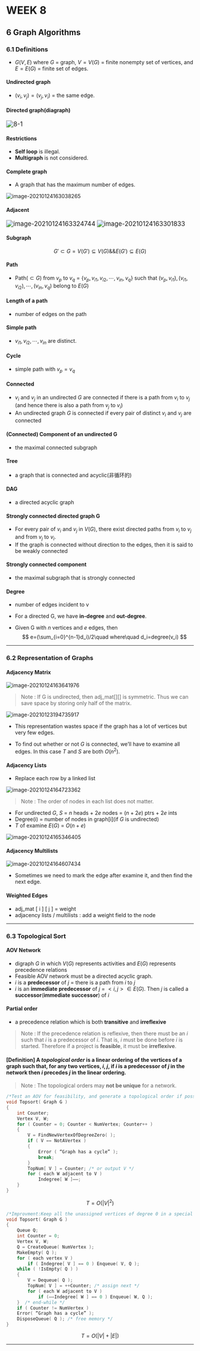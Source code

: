 # WEEK 8

## 6 Graph Algorithms

### 6.1 Definitions

- $G( V, E )$ where $G$ = graph, $V = V( G )$ = finite nonempty set of vertices, and $E = E( G )$ = finite set of edges.

#### Undirected graph 

- $( v_i , v_j ) = ( v_j , v_i )$ = the same edge.

#### Directed graph(diagraph)

<img src="picture/8-1.png" alt="8-1" style="zoom:120%;" />

#### Restrictions

- **Self loop** is illegal.
- **Multigraph** is not considered.

#### Complete graph

- A graph that has the maximum number of edges.

![image-20210124163038265](picture/image-20210124163038265.png)

#### Adjacent

<img src="picture/image-20210124163324744.png" alt="image-20210124163324744" style="zoom:120%;" />

<img src="picture/image-20210124163301833.png" alt="image-20210124163301833" style="zoom:120%;" />

#### Subgraph

$$
G'\subset G=V(G')\subseteq V(G) \&\& E(G')\subseteq E(G)
$$

#### Path

- Path($\subset G$) from $v_p$ to $v_q$ = $\{v_p,v_{i1},v_{i2},\cdots,v_{in},v_q\}$ such that $(v_p,v_{i1}),(v_{i1},v_{i2}),\cdots,(v_{in},v_q)$ belong to $E(G)$

#### Length of a path

- number of edges on the path

#### Simple path

- $v_{i1},v_{i2},\cdots,v_{in}$ are distinct.

#### Cycle

- simple path with $v_p=v_q$

#### Connected

- $v_i$ and $v_j$ in an undirected $G$ are connected if there is a path from $v_i$ to $v_j$ (and hence there is also a path from $v_j$ to $v_i$)
- An undirected graph $G$ is connected if every pair of distinct $v_i$ and $v_j$ are connected

#### (Connected) Component of an undirected G

- the maximal connected subgraph

#### Tree

- a graph that is connected and acyclic(非循环的)

#### DAG

- a directed acyclic graph

#### Strongly connected directed graph G

- For every pair of $v_i$ and $v_j$ in $V( G )$, there exist directed paths from $v_i$ to $v_j$ and from $v_j$ to $v_i$.  
- If the graph is connected without direction to the edges, then it is said to be weakly connected

#### Strongly connected component

- the maximal subgraph that is strongly connected

#### Degree

- number of edges incident to v

- For a directed G, we have **in-degree** and **out-degree**.

- Given G with $n$ vertices and $e$ edges, then
  $$
  e=(\sum_{i=0}^{n-1}d_i)/2\quad where\quad d_i=degree(v_i)
  $$
  

---

### 6.2 Representation of Graphs

#### Adjacency Matrix

![image-20210124163641976](picture/image-20210124163641976.png)

> Note : If G is undirected, then adj_mat[]\[] is symmetric. Thus we can save space by storing only half of the matrix.

<img src="picture/image-20210123194735917.png" alt="image-20210123194735917"  />

- This representation wastes space if the graph has a lot of vertices but very few edges.

- To find out whether or not $G$ is connected, we’ll have to examine all edges. In this case $T$ and $S$ are both $O( n^2 )$.

#### Adjacency Lists

- Replace each row by a linked list

![image-20210124164723362](picture/image-20210124164723362.png)

> Note : The order of nodes in each list does not matter.

- For undirected $G$, $S$ = $n$ heads + $2e$ nodes  = $(n+2e)$ ptrs + $2e$ ints
- Degree(i) = number of nodes in graph[i]\(if $G$ is undirected)
- $T$ of examine $E(G)$ = $O(n+e)$

![image-20210124165346405](picture/image-20210124165346405.png)

#### Adjacency Multilists

![image-20210124164607434](picture/image-20210124164607434.png)

- Sometimes we need to mark the edge after examine it, and then find the next edge.

#### Weighted Edges

- adj_mat [ i ] [ j ] = weight
- adjacency lists / multilists :  add a weight field to the node

---

### 6.3 Topological Sort

#### AOV Network

- digraph $G$ in which $V( G )$ represents activities and $E( G )$ represents precedence relations 
- Feasible AOV network must be a directed acyclic graph.
- $i$  is a **predecessor** of $j$ = there is a path from $i$  to $j$
- $i$  is an **immediate predecessor** of  $j$ = $< i,  j > \in E( G )$. Then $j$ is called a **successor**(**immediate successor**) of $i$

#### Partial order

- a precedence relation which is both **transitive** and **irreflexive** 

> Note : If the precedence relation is reflexive, then there must be an $i$ such that $i$ is a predecessor of $i$.  That is, $i$ must be done before $i$ is started. Therefore if a project is **feasible**, it must be **irreflexive**.

#### [Definition] A *topological order* is a linear ordering  of the vertices of a graph such that, for any two vertices, $i$, $j$, if $i$ is a predecessor of $j$ in the network then $i$ precedes $j$ in the linear ordering.

> Note : The topological orders may **not be unique** for a network.

```c
/*Test an AOV for feasibility, and generate a topological order if possible*/
void Topsort( Graph G )
{   
	int Counter;
    Vertex V, W;
    for ( Counter = 0; Counter < NumVertex; Counter++ ) 
    {
		V = FindNewVertexOfDegreeZero( );
		if ( V == NotAVertex ) 
        {
	    	Error ( “Graph has a cycle” );   
            break;  
        }
		TopNum[ V ] = Counter; /* or output V */
		for ( each W adjacent to V )
	    	Indegree[ W ]––;
    }
}
```

$$
T=O(|V|^2)
$$

```c
/*Improvment:Keep all the unassigned vertices of degree 0 in a special box (queue or stack)*/
void Topsort( Graph G )
{   
	Queue Q;
    int Counter = 0;
    Vertex V, W;
    Q = CreateQueue( NumVertex );  
    MakeEmpty( Q );
    for ( each vertex V )
		if ( Indegree[ V ] == 0 ) Enqueue( V, Q );
    while ( !IsEmpty( Q ) ) 
    {
		V = Dequeue( Q );
		TopNum[ V ] = ++Counter; /* assign next */
		for ( each W adjacent to V )
	    	if (––Indegree[ W ] == 0 ) Enqueue( W, Q );
    }  /* end-while */
    if ( Counter != NumVertex )
	Error( “Graph has a cycle” );
    DisposeQueue( Q ); /* free memory */
}
```

$$
T=O(|V|+|E|)
$$

---

